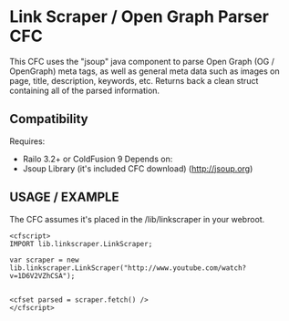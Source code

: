 Link Scraper / Open Graph Parser CFC
=============

This CFC uses the "jsoup" java component to parse Open Graph (OG / OpenGraph) meta tags, as well as general meta data such as images on page, title, description, keywords, etc.
Returns back a clean struct containing all of the parsed information.

Compatibility
-------
Requires: 
* Railo 3.2+ or ColdFusion 9
Depends on:
* Jsoup Library (it's included CFC download) (http://jsoup.org)

USAGE / EXAMPLE
-------
The CFC assumes it's placed in the /lib/linkscraper in your webroot.

    <cfscript>
    IMPORT lib.linkscraper.LinkScraper;
    
    var scraper = new lib.linkscraper.LinkScraper("http://www.youtube.com/watch?v=1D6V2VZhCSA");
    
    
    <cfset parsed = scraper.fetch() />
    </cfscript>